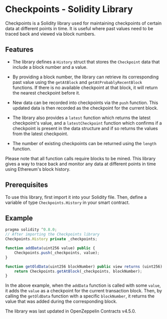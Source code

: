 # Checkpoints - Solidity Library

Checkpoints is a Solidity library used for maintaining checkpoints of certain data at different points in time. It is useful where past values need to be traced back and viewed via block numbers.

## Features

- The library defines a `History` struct that stores the `Checkpoint` data that include a block number and a value.

- By providing a block number, the library can retrieve its corresponding past value using the `getAtBlock` and `getAtProbablyRecentBlock` functions. If there is no available checkpoint at that block, it will return the nearest checkpoint before it.

- New data can be recorded into checkpoints via the `push` function. This updated data is then recorded as the checkpoint for the current block.

- The library also provides a `latest` function which returns the latest checkpoint's value, and a `latestCheckpoint` function which confirms if a checkpoint is present in the data structure and if so returns the values from the latest checkpoint.

- The number of existing checkpoints can be returned using the `length` function.

Please note that all function calls require blocks to be mined. This library gives a way to trace back and monitor any data at different points in time using Ethereum's block history.

## Prerequisites

To use this library, first import it into your Solidity file. Then, define a variable of type `Checkpoints.History` in your smart contract.

## Example

```javascript
pragma solidity ^0.8.0;
// After importing the Checkpoints library
Checkpoints.History private _checkpoints;

function addData(uint256 value) public {
    Checkpoints.push(_checkpoints, value);
}

function getOldData(uint256 blockNumber) public view returns (uint256) {
    return Checkpoints.getAtBlock(_checkpoints, blockNumber);
}
```

In the above example, when the `addData` function is called with some `value`, it adds the `value` as a checkpoint for the current transaction block. Then, by calling the `getOldData` function with a specific `blockNumber`, it returns the value that was added during the corresponding block.

The library was last updated in OpenZeppelin Contracts v4.5.0.
